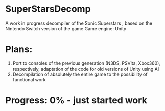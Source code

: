 # SuperStarsDecomp
A work in progress decompiler of the Sonic Superstars , based on the Nintendo Switch version of the game
Game engine: Unity

# Plans:
1. Port to consoles of the previous generation (N3DS, PSVita, Xbox360), respectively, adaptation of the code for old versions of Unity using AI
2. Decompilation of absolutely the entire game to the possibility of functional work

# Progress: 0% - just started work
